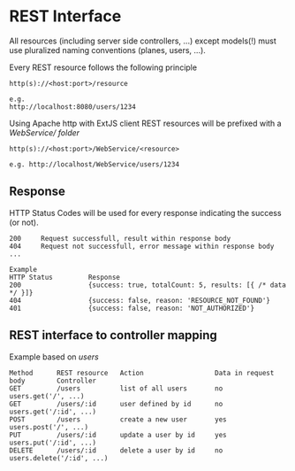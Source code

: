 # REST Interface

All resources (including server side controllers, ...) except models(!) must use pluralized naming conventions (planes, users, ...).

Every REST resource follows the following principle

    http(s)://<host:port>/resource

    e.g.
    http://localhost:8080/users/1234

Using Apache http with ExtJS client REST resources will be prefixed with a *WebService/ folder*

    http(s)://<host:port>/WebService/<resource>

    e.g. http://localhost/WebService/users/1234

## Response

HTTP Status Codes will be used for every response indicating the success (or not).

    200     Request successfull, result within response body
    404     Request not successfull, error message within response body
    ...

    Example
    HTTP Status         Response
    200                 {success: true, totalCount: 5, results: [{ /* data */ }]}
    404                 {success: false, reason: 'RESOURCE_NOT_FOUND'}
    401                 {success: false, reason: 'NOT_AUTHORIZED'}

## REST interface to controller mapping

Example based on *users*

    Method      REST resource   Action                  Data in request body        Controller
    GET         /users          list of all users       no                          users.get('/', ...)
    GET         /users/:id      user defined by id      no                          users.get('/:id', ...)
    POST        /users          create a new user       yes                         users.post('/', ...)
    PUT         /users/:id      update a user by id     yes                         users.put('/:id', ...)
    DELETE      /users/:id      delete a user by id     no                          users.delete('/:id', ...)